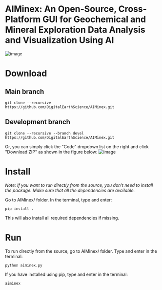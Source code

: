 # AIMinex: An Open-Source, Cross-Platform GUI for Geochemical and Mineral Exploration Data Analysis and Visualization Using AI

![image](https://github.com/user-attachments/assets/03ff6c5d-2053-49ee-ac11-7b034e40319a)

# Download
## Main branch
```
git clone --recursive https://github.com/DigitalEarthScience/AIMinex.git
```
## Development branch
```
git clone --recursive --branch devel https://github.com/DigitalEarthScience/AIMinex.git
```

Or, you can simply click the "Code" dropdown list on the right and click "Download ZIP" as shown in the figure below:
![image](https://github.com/user-attachments/assets/a29a5ab3-d436-4a3e-8721-aa4188585249)

# Install
_Note: If you want to run directly from the source, you don't need to install the package. Make sure that all the dependencies are available._

Go to AIMinex/ folder. In the terminal, type and enter:
```
pip install .
```

This will also install all required dependencies if missing.

# Run

To run directly from the source, go to AIMinex/ folder. Type and enter in the terminal:
```
python aiminex.py
```

If you have installed using pip, type and enter in the terminal:
```
aiminex
```
